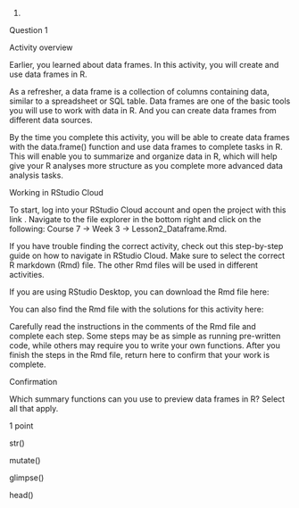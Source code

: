 1.
Question 1

Activity overview

Earlier, you learned about data frames. In this activity, you will create and use data frames in R.

As a refresher, a data frame is a collection of columns containing data, similar to a spreadsheet or SQL table. Data frames are one of the basic tools you will use to work with data in R. And you can create data frames from different data sources.

By the time you complete this activity, you will be able to create data frames with the data.frame() function and use  data frames to complete tasks in R. This will enable you to summarize and organize data in R, which will help give your R analyses more structure as you complete more advanced data analysis tasks.

Working in RStudio Cloud

To start, log into your RStudio Cloud account and open the project with 
this link
. Navigate to the file explorer in the bottom right and click on the following: Course 7 -> Week 3 -> Lesson2_Dataframe.Rmd.

If you have trouble finding the correct activity, check out this 
step-by-step guide
 on how to navigate in RStudio Cloud. Make sure to select the correct R markdown (Rmd) file. The other Rmd files will be used in different activities.

If you are using RStudio Desktop, you can download the Rmd file here:

You can also find the Rmd file with the solutions for this activity here:

Carefully read the instructions in the comments of the Rmd file and complete each step. Some steps may be as simple as running pre-written code, while others may require you to write your own functions. After you finish the steps in the Rmd file, return here to confirm that your work is complete.

Confirmation

Which summary functions can you use to preview data frames in R? Select all that apply.

1 point

str()


mutate()


glimpse()


head()
